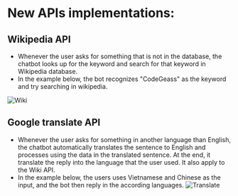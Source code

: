 # New APIs implementations:
## Wikipedia API
- Whenever the user asks for something that is not in the database, the chatbot looks up for the keyword and search for that keyword in Wikipedia database.
- In the example below, the bot recognizes "CodeGeass" as the keyword and try searching in wikipedia.

![Wiki](https://media.discordapp.net/attachments/832035518903484458/832035534255423498/unknown.png)

## Google translate API
- Whenever the user asks for something in another language than English, the chatbot automatically translates the sentence to English and processes using the data in the translated sentence. At the end, it translate the reply into the language that the user used. It also apply to the Wiki API. 
- In the example below, the users uses Vietnamese and Chinese as the input, and the bot then reply in the according languages.
![Translate](https://media.discordapp.net/attachments/832035518903484458/832046059094016020/Translate.png?width=1379&height=670)
